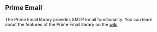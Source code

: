 ## Prime Email

The Prime Email library provides SMTP Email functionality. You can learn about the features of the Prime Email library on the [wiki](https://github.com/prime-framework/prime-email/wiki/Home).
